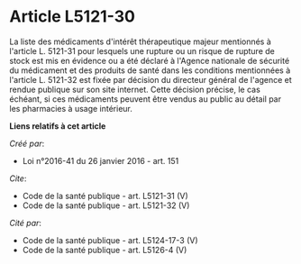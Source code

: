 # Article L5121-30

La liste des médicaments d'intérêt thérapeutique majeur mentionnés à l'article L. 5121-31 pour lesquels une rupture ou un
risque de rupture de stock est mis en évidence ou a été déclaré à l'Agence nationale de sécurité du médicament et des
produits de santé dans les conditions mentionnées à l'article L. 5121-32 est fixée par décision du directeur général de
l'agence et rendue publique sur son site internet. Cette décision précise, le cas échéant, si ces médicaments peuvent être
vendus au public au détail par les pharmacies à usage intérieur.

**Liens relatifs à cet article**

_Créé par_:

  - Loi n°2016-41 du 26 janvier 2016 - art. 151

_Cite_:

  - Code de la santé publique - art. L5121-31 (V)
  - Code de la santé publique - art. L5121-32 (V)

_Cité par_:

  - Code de la santé publique - art. L5124-17-3 (V)
  - Code de la santé publique - art. L5126-4 (V)
